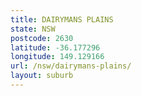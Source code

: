 ```yaml
---
title: DAIRYMANS PLAINS
state: NSW
postcode: 2630
latitude: -36.177296
longitude: 149.129166
url: /nsw/dairymans-plains/
layout: suburb
---
```

